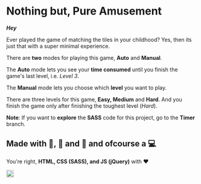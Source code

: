 # Nothing but, Pure Amusement

***Hey***

Ever played the game of matching the tiles in your childhood? Yes, then its just that with a super minimal experience. 

There are **two** modes for playing this game, **Auto** and **Manual**.

The **Auto** mode lets you see your **time consumed** until you finish the game's last level, i.e. *Level 3*.

The **Manual** mode lets you choose which **level** you want to play.

There are three levels for this game, **Easy, Medium** and **Hard**. And you finish the game only after finishing the toughest level (*Hard*).

**Note**: If you want to **explore** the **SASS** code for this project, go to the **Timer** branch.

## Made with :raised_hands:, :eyes: and :brain: and ofcourse a :computer:

You're right, **HTML, CSS (SASS), and JS (jQuery)** with :heart:

<a href="https://twitter.com/heytulsiprasad">
  <img src="https://image.flaticon.com/icons/svg/1051/1051331.svg" alt="Twitter Profile" height="20" width="20">
</a>
